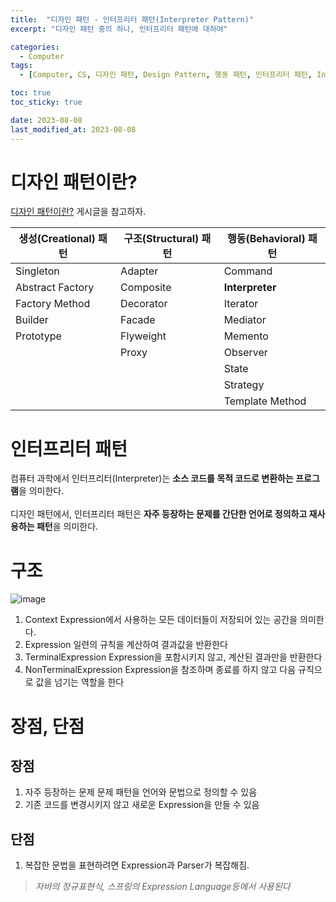 ```yaml
---
title:  "디자인 패턴 - 인터프리터 패턴(Interpreter Pattern)"
excerpt: "디자인 패턴 중의 하나, 인터프리터 패턴에 대하여"

categories:
  - Computer
tags:
  - [Computer, CS, 디자인 패턴, Design Pattern, 행동 패턴, 인터프리터 패턴, Interpreter Pattern]

toc: true
toc_sticky: true

date: 2023-08-08
last_modified_at: 2023-08-08
---
```


# 디자인 패턴이란?
[디자인 패턴이란?](https://98tech-savvy.github.io/computer/CS-Design-Pattern/) 게시글을 참고하자.

|생성(Creational) 패턴|구조(Structural) 패턴|행동(Behavioral) 패턴|
|--|--|--|
|Singleton|Adapter|Command|
|Abstract Factory|Composite|**Interpreter**|
|Factory Method|Decorator|Iterator|
|Builder|Facade|Mediator|
|Prototype|Flyweight|Memento|
||Proxy|Observer|
|||State|
|||Strategy|
|||Template Method|

# 인터프리터 패턴
컴퓨터 과학에서 인터프리터(Interpreter)는 **소스 코드를 목적 코드로 변환하는 프로그램**을 의미한다.<br><br>디자인 패턴에서, 인터프리터 패턴은 **자주 등장하는 문제를 간단한 언어로 정의하고 재사용하는 패턴**을 의미한다.
# 구조
![image](https://github.com/98tech-savvy/98tech-savvy.github.io/assets/128434645/cee28150-bce9-4655-bdc5-742c1074bf8e)

1. Context
Expression에서 사용하는 모든 데이터들이 저장되어 있는 공간을 의미한다.
2. Expression
일련의 규칙을 계산하여 결과값을 반환한다
3. TerminalExpression
Expression을 포함시키지 않고, 계산된 결과만을 반환한다
4. NonTerminalExpression
Expression을 참조하며 종료를 하지 않고 다음 규칙으로 값을 넘기는 역할을 한다

# 장점, 단점
## 장점
1. 자주 등장하는 문제 문제 패턴을 언어와 문법으로 정의할 수 있음
2. 기존 코드를 변경시키지 않고 새로운 Expression을 만들 수 있음
## 단점
1. 복잡한 문법을 표현하려면 Expression과 Parser가 복잡해짐.

>*자바의 정규표현식, 스프링의 Expression Language등에서 사용된다*